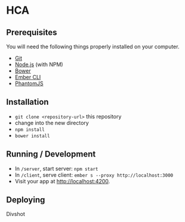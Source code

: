 # HCA

## Prerequisites

You will need the following things properly installed on your computer.

* [Git](http://git-scm.com/)
* [Node.js](http://nodejs.org/) (with NPM)
* [Bower](http://bower.io/)
* [Ember CLI](http://www.ember-cli.com/)
* [PhantomJS](http://phantomjs.org/)

## Installation

* `git clone <repository-url>` this repository
* change into the new directory
* `npm install`
* `bower install`

## Running / Development

* In `/server`, start server: `npm start`
* In `/client`, serve client: `ember s --proxy http://localhost:3000`
* Visit your app at [http://localhost:4200](http://localhost:4200).

## Deploying

Divshot
